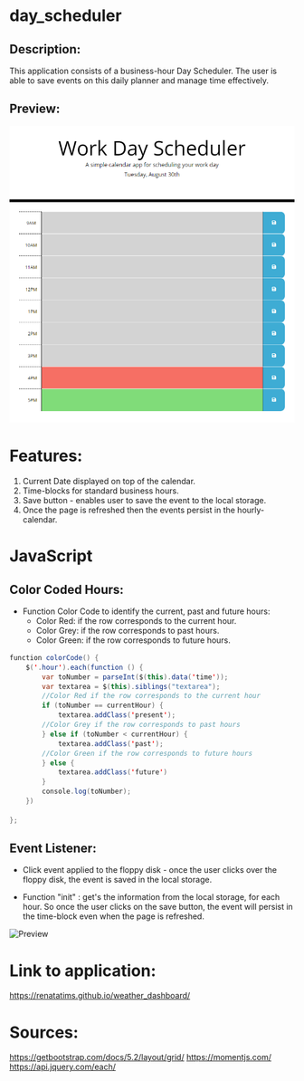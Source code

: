 # day_scheduler

## Description:
This application consists of a business-hour Day Scheduler. The user is able to save events on this daily planner and manage time effectively.

## Preview:

![Preview](./assets/screenshots/Preview.PNG)

# Features:

1. Current Date displayed on top of the calendar.
2. Time-blocks for standard business hours.
3. Save button - enables user to save the event to the local storage.
4. Once the page is refreshed then the events persist in the hourly-calendar.


# JavaScript

## Color Coded Hours:

- Function Color Code to identify the current, past and future hours:
    - Color Red: if the row corresponds to the current hour.
    - Color Grey: if the row corresponds to past hours.
    - Color Green: if the row corresponds to future hours.

````java
function colorCode() {
    $('.hour').each(function () {
        var toNumber = parseInt($(this).data('time'));
        var textarea = $(this).siblings("textarea");
        //Color Red if the row corresponds to the current hour
        if (toNumber == currentHour) {
            textarea.addClass('present');
        //Color Grey if the row corresponds to past hours
        } else if (toNumber < currentHour) {
            textarea.addClass('past');
        //Color Green if the row corresponds to future hours
        } else {
            textarea.addClass('future')
        }
        console.log(toNumber);
    })

};
````

## Event Listener:

- Click event applied to the floppy disk - once the user clicks over the floppy disk, the event is saved in the local storage.

- Function "init" : get's the information from the local storage, for each hour. So once the user clicks on the save button, the event will persist in the time-block even when the page is refreshed. 


![Preview](./assets/screenshots/preview.gif)

# Link to application:

https://renatatims.github.io/weather_dashboard/


# Sources:
https://getbootstrap.com/docs/5.2/layout/grid/
https://momentjs.com/
https://api.jquery.com/each/

